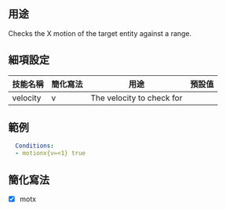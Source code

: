## 用途
Checks the X motion of the target entity against a range.


## 細項設定
| 技能名稱 | 簡化寫法| 用途 | 預設值 |
|-----------|-----------|----------------------------------------------------------------------|---------|
| velocity | v  | The velocity to check for   | |


## 範例
```yaml
  Conditions:
  - motionx{v=<1} true
```


## 簡化寫法
- [x] motx